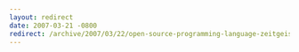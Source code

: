 ```yaml
---
layout: redirect
date: 2007-03-21 -0800
redirect: /archive/2007/03/22/open-source-programming-language-zeitgeist.aspx/
---
```

